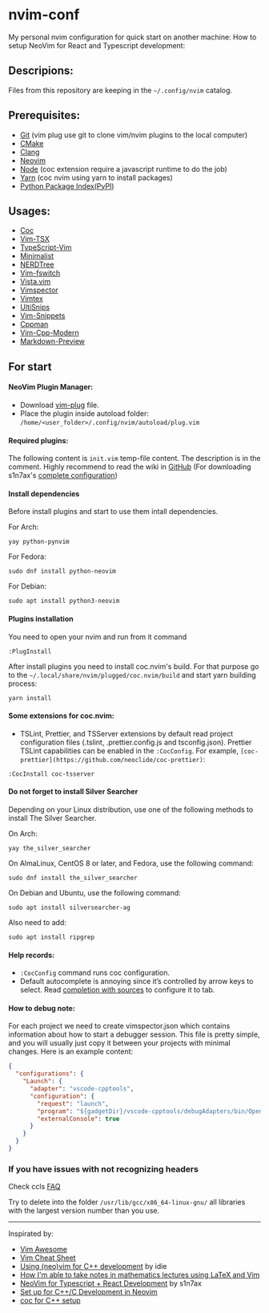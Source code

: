 # nvim-conf
My personal nvim configuration for quick start on another machine:
How to setup NeoVim for React and Typescript development:

## Descripions:
Files from this repository are keeping in the `~/.config/nvim` catalog.

## Prerequisites:
- [Git](https://git-scm.com/) (vim plug use git to clone vim/nvim plugins to the local computer)
- [CMake](https://cmake.org/)
- [Clang](https://clang.llvm.org/)
- [Neovim](https://neovim.io/)
- [Node](https://nodejs.org/en/) (coc extension require a javascript runtime to do the job)
- [Yarn](https://yarnpkg.com/) (coc nvim using yarn to install packages)
- [Python Package Index(PyPI)](https://developer.fedoraproject.org/tech/languages/python/pypi-installation.html)

## Usages:
 - [Coc](https://github.com/neoclide/coc.nvim)
 - [Vim-TSX](https://github.com/ianks/vim-tsx)
 - [TypeScript-Vim](https://github.com/leafgarland/typescript-vim)
 - [Minimalist](https://github.com/dikiaap/minimalist)
 - [NERDTree](https://github.com/scrooloose/nerdtree)
 - [Vim-fswitch](https://github.com/derekwyatt/vim-fswitch)
 - [Vista.vim](https://github.com/liuchengxu/vista.vim)
 - [Vimspector](https://github.com/puremourning/vimspector)
 - [Vimtex](https://github.com/lervag/vimtex)
 - [UltiSnips](https://github.com/sirver/ultisnips)
 - [Vim-Snippets](https://github.com/honza/vim-snippets)
 - [Cppman](https://github.com/aitjcize/cppman)
 - [Vim-Cpp-Modern](https://github.com/bfrg/vim-cpp-modern)
 - [Markdown-Preview](https://github.com/iamcco/markdown-preview.nvim)
## For start

#### NeoVim Plugin Manager:

- Download [vim-plug](https://raw.githubusercontent.com/junegunn/vim-plug/master/plug.vim) file.
- Place the plugin inside autoload folder: `/home/<user_folder>/.config/nvim/autoload/plug.vim`

#### Required plugins:

The following content is `init.vim` temp-file content. The description is in the comment. Highly recommend to read the wiki in [GitHub](https://github.com/neovim/neovim/wiki/Configuration) (For downloading s1n7ax's [complete configuration](https://github.com/s1n7ax/dotvim))

#### Install dependencies

Before install plugins and start to use them intall dependencies.

For Arch:
```console
yay python-pynvim
```

For Fedora:

```console
sudo dnf install python-neovim
```

For Debian:

```console
sudo apt install python3-neovim
```

#### Plugins installation

You need to open your nvim and run from it command

```
:PlugInstall
```

After install plugins you need to install coc.nvim's build. For that purpose go to the `~/.local/share/nvim/plugged/coc.nvim/build` and start yarn building process:

```console
yarn install
```

#### Some extensions for coc.nvim:

- TSLint, Prettier, and TSServer extensions by default read project configuration files (.tslint, .prettier.config.js and tsconfig.json). Prettier TSLint capabilities can be enabled in the `:CocConfig`. For example, `[coc-prettier](https://github.com/neoclide/coc-prettier)`:
```console
:CocInstall coc-tsserver
```

#### Do not forget to install Silver Searcher

Depending on your Linux distribution, use one of the following methods to install The Silver Searcher.

On Arch:
```console
yay the_silver_searcher
```

On AlmaLinux, CentOS 8 or later, and Fedora, use the following command:

```console
sudo dnf install the_silver_searcher
```

On Debian and Ubuntu, use the following command:

```console
sudo apt install silversearcher-ag
```
Also need to add:

```console
sudo apt install ripgrep
```

#### Help records:
 - `:CocConfig` command runs coc configuration.
 - Default autocomplete is annoying since it’s controlled by arrow keys to select. Read [completion with sources](https://github.com/neoclide/coc.nvim/wiki/Completion-with-sources) to configure it to tab.

#### How to debug note:

For each project we need to create vimspector.json which contains information about how to start a debugger session. This file is pretty simple, and you will usually just copy it between your projects with minimal changes. Here is an example content:

```json
{
  "configurations": {
    "Launch": {
      "adapter": "vscode-cpptools",
      "configuration": {
        "request": "launch",
        "program": "${gadgetDir}/vscode-cpptools/debugAdapters/bin/OpenDebugAD7",
        "externalConsole": true
      }
    }
  }
}
```

### If you have issues with not recognizing headers

Check ccls [FAQ](https://github.com/MaskRay/ccls/wiki/FAQ#some-cc-headers-are-not-recognized)

Try to delete into the folder `/usr/lib/gcc/x86_64-linux-gnu/` all libraries with the largest version number than you use. 

---

Inspirated by:
 - [Vim Awesome](https://vimawesome.com/)
 - [Vim Cheat Sheet](https://vim.rtorr.com/)
 - [Using (neo)vim for C++ development](https://idie.ru/posts/vim-modern-cpp/) by idie
 - [How I'm able to take notes in mathematics lectures using LaTeX and Vim](https://castel.dev/post/lecture-notes-1/)
 - [NeoVim for Typescript + React Development](https://medium.com/@s1n7ax/neovim-for-typescript-react-development-fdc7082c8a78) by s1n7ax
 - [Set up for C++/C Development in Neovim](https://jdhao.github.io/2020/04/19/nvim_cpp_and_c_completion/)
 - [coc for C++ setup](https://codevion.github.io/#!vim/coc.md)
